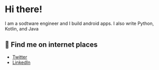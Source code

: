 
# Hi there!

I am a sodtware engineer and I build android apps. I also write Python, Kotlin, and Java

## 💌 Find me on internet places

- [Twitter](https://twitter.com/tumiOnIt)
- [LinkedIn](www.linkedin.com/mwlite/in/oluwatumininu-ojo-831445185)
